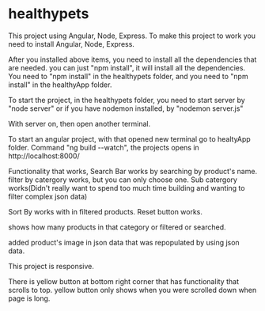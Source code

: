 # healthypets
This project using Angular, Node, Express.
To make this project to work you need to install Angular, Node, Express.

After you installed above items, you need to install all the dependencies that are needed.
you can just "npm install", it will install all the dependencies.
You need to "npm install" in the healthypets folder, and you need to "npm install" in the healthyApp folder.

To start the project,
in the healthypets folder, you need to start server by "node server" or if you have nodemon installed, by "nodemon server.js"

With server on, then open another terminal.

To start an angular project, with that opened new terminal go to healtyApp folder. Command "ng build --watch",
the projects opens in http://localhost:8000/



Functionality that works,
Search Bar works by searching by product's name.
filter by catergory works, but you can only choose one. Sub catergory works(Didn't really want to spend too much time building and wanting to filter complex json data)

Sort By works with in filtered products. Reset button works.

shows how many products in that category or filtered or searched.

added product's image in json data that was repopulated by using json data.

This project is responsive.

There is yellow button at bottom right corner that has functionality that scrolls to top. yellow button only shows when you were scrolled down when page is long.
